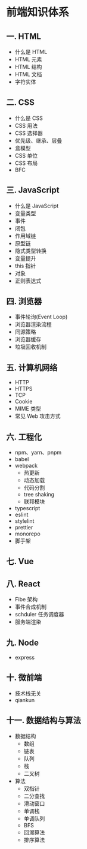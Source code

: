 # 前端知识体系

## 一. HTML

- 什么是 HTML
- HTML 元素
- HTML 结构
- HTML 文档
- 字符实体

## 二. CSS

- 什么是 CSS
- CSS 用法
- CSS 选择器
- 优先级、继承、层叠
- 盒模型
- CSS 单位
- CSS 布局
- BFC

## 三. JavaScript

- 什么是 JavaScript
- 变量类型
- 事件
- 闭包
- 作用域链
- 原型链
- 隐式类型转换
- 变量提升
- this 指针
- 对象
- 正则表达式

## 四. 浏览器

- 事件轮询(Event Loop)
- 浏览器渲染流程
- 同源策略
- 浏览器缓存
- 垃圾回收机制

## 五. 计算机网络

- HTTP
- HTTPS
- TCP
- Cookie
- MIME 类型
- 常见 Web 攻击方式

## 六. 工程化

- npm、yarn、pnpm
- babel
- webpack
  - 热更新
  - 动态加载
  - 代码分割
  - tree shaking
  - 联邦模块
- typescript
- eslint
- stylelint
- prettier
- monorepo
- 脚手架

## 七. Vue

## 八. React

- Fibe 架构
- 事件合成机制
- schduler 任务调度器
- 服务端渲染

## 九. Node

- express

## 十. 微前端

- 技术栈无关
- qiankun

## 十一. 数据结构与算法

- 数据结构
  - 数组
  - 链表
  - 队列
  - 栈
  - 二叉树
- 算法
  - 双指针
  - 二分查找
  - 滑动窗口
  - 单调栈
  - 单调队列
  - BFS
  - 回溯算法
  - 排序算法
